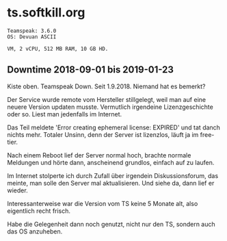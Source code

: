 # ts.softkill.org

    Teamspeak: 3.6.0 
    OS: Devuan ASCII
    
    VM, 2 vCPU, 512 MB RAM, 10 GB HD.

## Downtime 2018-09-01 bis 2019-01-23

Kiste oben.  Teamspeak Down.  Seit 1.9.2018.  Niemand hat es bemerkt?

Der Service wurde remote vom Hersteller stillgelegt, weil man auf eine neuere Version updaten musste.
Vermutlich irgendeine Lizenzgeschichte oder so.  Liest man jedenfalls im Internet.

Das Teil meldete 'Error creating ephemeral license: EXPIRED' und tat danch nichts mehr.
Totaler Unsinn, denn der Server ist lizenzlos, läuft ja im free-tier.

Nach einem Reboot lief der Server normal hoch, brachte normale Meldungen und hörte dann,
anscheinend grundlos, einfach auf zu laufen.

Im Internet stolperte ich durch Zufall über irgendein Diskussionsforum, das meinte, man solle den Server mal aktualisieren.
Und siehe da, dann lief er wieder.

Interessanterweise war die Version vom TS keine 5 Monate alt, also eigentlich recht frisch.

Habe die Gelegenheit dann noch genutzt, nicht nur den TS, sondern auch das OS anzuheben.
